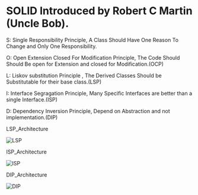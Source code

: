 # SOLID Introduced by Robert C Martin (Uncle Bob).

S: Single Responsibility Principle, A Class Should Have One Reason To Change and Only One Responsibility.

O: Open Extension Closed For Modification Principle, The Code Should Should Be open for Extension and closed for Modification.(OCP)

L: Liskov substitution Principle , The Derived Classes Should be Substitutable for their base class.(LSP)

I: Interface Segragation Principle, Many Specific Interfaces are better than a single Interface.(ISP)

D: Dependency Inversion Principle, Depend on Abstraction and not implementation.(DIP)


LSP_Architecture

![LSP](https://user-images.githubusercontent.com/103900072/175817388-a7254b54-7f7c-47be-851b-97e23ffb7399.png)

ISP_Architecture

![ISP](https://user-images.githubusercontent.com/103900072/175817393-36ef7692-2d09-47a3-bc87-dad9512b086c.png)

DIP_Architecture

![DIP](https://user-images.githubusercontent.com/103900072/175817462-c831b191-f9a6-4ab1-a369-f55ca7554e46.png)
